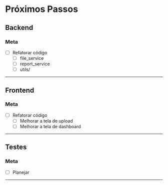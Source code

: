 # Próximos Passos

## Backend
### Meta
- [ ] Refatorar código
    - [ ] file_service
    - [ ] report_service
    - [ ] utils/

---

## Frontend
### Meta
- [ ] Refatorar código
    - [ ] Melhorar a tela de upload
    - [ ] Melhorar a tela de dashboard

---

## Testes
### Meta
* [ ] Planejar

---